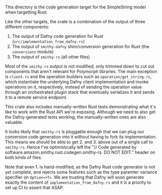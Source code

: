 This directory is the code generation target for the SimpleString model when targetting Rust.

Like the other targets, the crate is a combination of the output of three different components:

1. The output of Dafny code generation for Rust (`src/implementation_from_dafny.rs`)
2. The output of `smithy-dafny` shim/conversion generation for Rust (the `conversions` module)
3. The output of `smithy-rs` (all other files)

Most of the `smithy-rs` output is not modified,
only trimmed down to cut out components that aren't relevant for Polymorph libraries.
The main exception is `client.rs` and the operation builders such as `operation/get_string.rs`,
which instantiate the underlying Dafny client implementation and invoke operations on it, respectively,
instead of sending the operation value through an orchestrated plugin stack
that eventually serializes it and sends it to a remote service endpoint.

This crate also includes manually-written Rust tests demonstrating what it's like
to work with the Rust API we're exposing.
Although we need to also get the Dafny-generated tests working,
the manually-written ones are also valuable.

It looks likely that `smithy-rs` is pluggable enough that we can plug our conversion code generation
into it without having to fork its implementation.
This means we should be able to get 2. and 3. above out of a single call to `smithy-rs`.
Hence I've optimistically left the "// Code generated by software.amazon.smithy.rust.codegen.smithy-rs. DO NOT EDIT."
header on both kinds of files.

Note that even 1. is hand-modified, as the Dafny Rust code generator is not yet complete,
and rejects some features such as the type paramter variance specifier on `Option<+T>`.
We are trusting that Dafny will soon generate exactly the content of `implementation_from_dafny.rs`
and it is a priority to set up CI to assert that ASAP.
